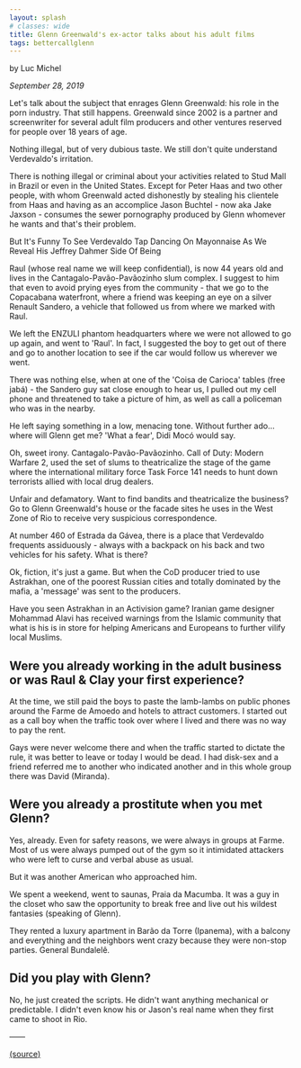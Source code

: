 ```yaml
---
layout: splash
# classes: wide
title: Glenn Greenwald's ex-actor talks about his adult films
tags: bettercallglenn
---
```


<!-- markdownlint-disable MD026 MD036 -->

<!-- # {{ page.title }} -->

by Luc Michel

_September 28, 2019_

Let's talk about the subject that enrages Glenn Greenwald: his role in the porn industry. That still happens. Greenwald since 2002 is a partner and screenwriter for several adult film producers and other ventures reserved for people over 18 years of age.

Nothing illegal, but of very dubious taste. We still don't quite understand Verdevaldo's irritation.

There is nothing illegal or criminal about your activities related to Stud Mall in Brazil or even in the United States. Except for Peter Haas and two other people, with whom Greenwald acted dishonestly by stealing his clientele from Haas and having as an accomplice Jason Buchtel - now aka Jake Jaxson - consumes the sewer pornography produced by Glenn whomever he wants and that's their problem.

But It's Funny To See Verdevaldo Tap Dancing On Mayonnaise As We Reveal His Jeffrey Dahmer Side Of Being

Raul (whose real name we will keep confidential), is now 44 years old and lives in the Cantagalo-Pavão-Pavãozinho slum complex. I suggest to him that even to avoid prying eyes from the community - that we go to the Copacabana waterfront, where a friend was keeping an eye on a silver Renault Sandero, a vehicle that followed us from where we marked with Raul.

We left the ENZULI phantom headquarters where we were not allowed to go up again, and went to 'Raul'. In fact, I suggested the boy to get out of there and go to another location to see if the car would follow us wherever we went.

There was nothing else, when at one of the 'Coisa de Carioca' tables (free jabá) - the Sandero guy sat close enough to hear us, I pulled out my cell phone and threatened to take a picture of him, as well as call a policeman who was in the nearby.

He left saying something in a low, menacing tone. Without further ado… where will Glenn get me? 'What a fear', Didi Mocó would say.

Oh, sweet irony. Cantagalo-Pavão-Pavãozinho. Call of Duty: Modern Warfare 2, used the set of slums to theatricalize the stage of the game where the international military force Task Force 141 needs to hunt down terrorists allied with local drug dealers.

Unfair and defamatory. Want to find bandits and theatricalize the business? Go to Glenn Greenwald's house or the facade sites he uses in the West Zone of Rio to receive very suspicious correspondence.

At number 460 of Estrada da Gávea, there is a place that Verdevaldo frequents assiduously - always with a backpack on his back and two vehicles for his safety. What is there?

Ok, fiction, it's just a game. But when the CoD producer tried to use Astrakhan, one of the poorest Russian cities and totally dominated by the mafia, a 'message' was sent to the producers.

Have you seen Astrakhan in an Activision game? Iranian game designer Mohammad Alavi has received warnings from the Islamic community that what is his is in store for helping Americans and Europeans to further vilify local Muslims.

## Were you already working in the adult business or was Raul & Clay your first experience?

At the time, we still paid the boys to paste the lamb-lambs on public phones around the Farme de Amoedo and hotels to attract customers. I started out as a call boy when the traffic took over where I lived and there was no way to pay the rent.

Gays were never welcome there and when the traffic started to dictate the rule, it was better to leave or today I would be dead. I had disk-sex and a friend referred me to another who indicated another and in this whole group there was David (Miranda).

## Were you already a prostitute when you met Glenn?

Yes, already. Even for safety reasons, we were always in groups at Farme. Most of us were always pumped out of the gym so it intimidated attackers who were left to curse and verbal abuse as usual.

But it was another American who approached him.

We spent a weekend, went to saunas, Praia da Macumba. It was a guy in the closet who saw the opportunity to break free and live out his wildest fantasies (speaking of Glenn).

They rented a luxury apartment in Barão da Torre (Ipanema), with a balcony and everything and the neighbors went crazy because they were non-stop parties. General Bundalelê.

## Did you play with Glenn?

No, he just created the scripts. He didn't want anything mechanical or predictable. I didn't even know his or Jason's real name when they first came to shoot in Rio.

&mdash;&mdash;

[(source)](https://web.archive.org/web/20191012162650/https://bettercallglenn.com/ex-ator-de-glenn-greenwald-fala-sobre-seus-filmes-adultos-vol-1/)
